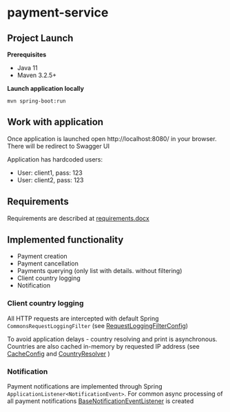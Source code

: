 # payment-service
## Project Launch
**Prerequisites**
- Java 11
- Maven 3.2.5+

**Launch application locally**

`mvn spring-boot:run`

## Work with application
Once application is launched open http://localhost:8080/ in your browser. There will be redirect to Swagger UI

Application has hardcoded users:
- User: client1, pass: 123
- User: client2, pass: 123

## Requirements
Requirements are described at [requirements.docx](doc/requirements.docx)

## Implemented functionality
- Payment creation
- Payment cancellation
- Payments querying (only list with details. without filtering)
- Client country logging
- Notification

### Client country logging
All HTTP requests are intercepted with default Spring `CommonsRequestLoggingFilter` (see [RequestLoggingFilterConfig](src/main/java/lv/dp/education/ps/configuration/RequestLoggingFilterConfig.java))

To avoid application delays - country resolving and print is asynchronous. Countries are also cached in-memory by requested IP address (see [CacheConfig](src/main/java/lv/dp/education/ps/configuration/CacheConfig.java) and [CountryResolver](src/main/java/lv/dp/education/ps/common/country/CountryResolver.java) )

### Notification
Payment notifications are implemented through Spring `ApplicationListener<NotificationEvent>`. 
For common async processing of all payment notifications [BaseNotificationEventListener](src/main/java/lv/dp/education/ps/notification/listener/BaseNotificationEventListener.java) is created

